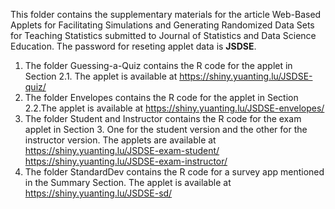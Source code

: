 This folder contains the supplementary materials for the article Web-Based Applets for Facilitating Simulations and Generating Randomized Data Sets for Teaching Statistics submitted to Journal of Statistics and Data Science Education. The password for reseting applet data is **JSDSE**.

1. The folder Guessing-a-Quiz contains the R code for the applet in Section 2.1. The applet is available at https://shiny.yuanting.lu/JSDSE-quiz/
2. The folder Envelopes contains the R code for the applet in Section 2.2.The applet is available at https://shiny.yuanting.lu/JSDSE-envelopes/
3. The folder Student and Instructor contains the R code for the exam applet in Section 3. One for the student version and the other for the instructor version. The applets are available at
	https://shiny.yuanting.lu/JSDSE-exam-student/
	https://shiny.yuanting.lu/JSDSE-exam-instructor/ 
4. The folder StandardDev contains the R code for a survey app mentioned in the Summary Section. The applet is available at https://shiny.yuanting.lu/JSDSE-sd/

